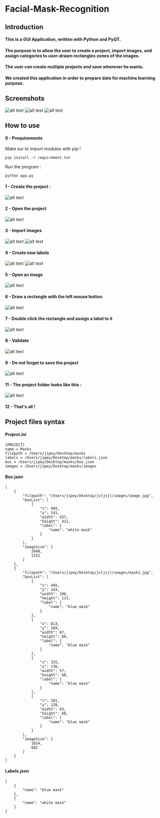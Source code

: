 # Facial-Mask-Recognition

## Introduction

#### This is a GUI Application, written with Python and PyQT.
#### The purpose is to allow the user to create a project, import images, and assign categories to user-drawn rectangles zones of the images.
#### The user can create multiple projects and save wherever he wants.
#### We created this application in order to prepare data for machine learning purpose.

## Screenshots

![alt text](https://github.com/Brotherta/Facial-Mask-Recognition/blob/main/screenshots/project_list_window.png)
![alt text](https://github.com/Brotherta/Facial-Mask-Recognition/blob/main/screenshots/main%20window.png)
![alt text](https://github.com/Brotherta/Facial-Mask-Recognition/blob/main/screenshots/editor%20window.png)

## How to use

#### 0 - Prequirements
Make sur to import modules with pip !
```
pip install -r requirement.txt
```

Run the program :
```
python app.py
```

#### 1 - Create the project :
![alt text](https://github.com/Brotherta/Facial-Mask-Recognition/blob/main/screenshots/create%20project.png)

#### 2 - Open the project
![alt text](https://github.com/Brotherta/Facial-Mask-Recognition/blob/main/screenshots/open%20project.png)

#### 3 - Import images
![alt text](https://github.com/Brotherta/Facial-Mask-Recognition/blob/main/screenshots/import%20images.png)
![alt text](https://github.com/Brotherta/Facial-Mask-Recognition/blob/main/screenshots/import%20images%202.png)

#### 4 - Create new labels
![alt text](https://github.com/Brotherta/Facial-Mask-Recognition/blob/main/screenshots/create%20label.png)
![alt text](https://github.com/Brotherta/Facial-Mask-Recognition/blob/main/screenshots/create%20label%202.png)

#### 5 - Open an image
![alt text](https://github.com/Brotherta/Facial-Mask-Recognition/blob/main/screenshots/open%20an%20image.png)

#### 6 - Draw a rectangle with the left mouse button
![alt text](https://github.com/Brotherta/Facial-Mask-Recognition/blob/main/screenshots/draw%20rectangle.png)

#### 7 - Double click the rectangle and assign a label to it
![alt text](https://github.com/Brotherta/Facial-Mask-Recognition/blob/main/screenshots/double%20click.png)

#### 8 - Validate
![alt text](https://github.com/Brotherta/Facial-Mask-Recognition/blob/main/screenshots/validate.png)

#### 9 - Do not forget to save the project
![alt text](https://github.com/Brotherta/Facial-Mask-Recognition/blob/main/screenshots/save.png)

#### 11 - The project folder looks like this :
![alt text](https://github.com/Brotherta/Facial-Mask-Recognition/blob/main/screenshots/project%20folder.png)

#### 12 - That's all ! 

## Project files syntax

#### Project.ini
```
[PROJECT]
name = Masks
filepath = /Users/jipey/Desktop/masks
labels = /Users/jipey/Desktop/masks/labels.json
box = /Users/jipey/Desktop/masks/box.json
images = /Users/jipey/Desktop/masks/images
```

#### Box.json
```
[
    {
        "filepath": "/Users/jipey/Desktop/jvljvjl/images/image.jpg",
        "boxList": [
            {
                "x": 995,
                "y": 141,
                "width": 557,
                "height": 411,
                "label": {
                    "name": "white mask"
                }
            }
        ],
        "imageSize": [
            2048,
            1152
        ]
    },
    {
        "filepath": "/Users/jipey/Desktop/jvljvjl/images/mask1.jpg",
        "boxList": [
            {
                "x": 495,
                "y": 143,
                "width": 106,
                "height": 113,
                "label": {
                    "name": "blue mask"
                }
            },
            {
                "x": 813,
                "y": 169,
                "width": 87,
                "height": 89,
                "label": {
                    "name": "blue mask"
                }
            },
            {
                "x": 335,
                "y": 136,
                "width": 57,
                "height": 68,
                "label": {
                    "name": "blue mask"
                }
            },
            {
                "x": 181,
                "y": 128,
                "width": 63,
                "height": 68,
                "label": {
                    "name": "blue mask"
                }
            }
        ],
        "imageSize": [
            1024,
            682
        ]
    }
]
```

#### Labels.json
```
[
    {
        "name": "blue mask"
    },
    {
        "name": "white mask"
    }
]
```
